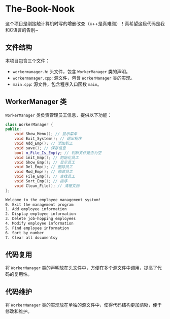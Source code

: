 # The-Book-Nook
这个项目是刚接触计算机时写的增删改查（c++是真难绷）！真希望这段代码是我和C语言的告别~

## 文件结构

本项目包含三个文件：

* `workermanager.h`: 头文件，包含 `WorkerManager` 类的声明。
* `workermanager.cpp`: 源文件，包含 `WorkerManager` 类的实现。
* `main.cpp`: 源文件，包含程序入口函数 `main`。

## WorkerManager 类

`WorkerManager` 类负责管理员工信息，提供以下功能：

```cpp
class WorkerManager {
public:
    void Show_Menu(); // 显示菜单
    void Exit_System(); // 退出程序
    void Add_Emp(); // 添加职工
    void save(); // 保存信息
    bool m_File_Is_Empty; // 判断文件是否为空
    void init_Emp(); // 初始化员工
    void Show_Emp(); // 显示员工
    void Del_Emp(); // 删除员工
    void Mod_Emp(); // 修改员工
    void File_Emp(); // 查找员工
    void Sort_Emp(); // 排序
    void Clean_File(); // 清理文档
};
```

```txt
Welcome to the employee management systom!
0. Exit the management program
1. Add employee information
2. Display employee information
3. Delete job-hopping employees
4. Modify employee information
5. Find employee information
6. Sort by number
7. Clear all documentsy

```
## 代码复用

将 `WorkerManager` 类的声明放在头文件中，方便在多个源文件中调用，提高了代码的复用性。

## 代码维护

将 `WorkerManager` 类的实现放在单独的源文件中，使得代码结构更加清晰，便于修改和维护。
